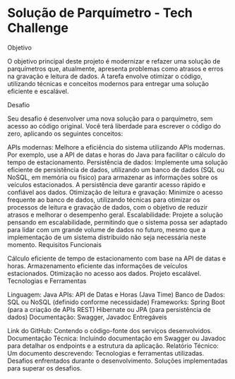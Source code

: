 # Solução de Parquímetro - Tech Challenge

Objetivo

O objetivo principal deste projeto é modernizar e refazer uma solução de parquímetros que, atualmente, apresenta problemas como atrasos e erros na gravação e leitura de dados. A tarefa envolve otimizar o código, utilizando técnicas e conceitos modernos para entregar uma solução eficiente e escalável.

Desafio

Seu desafio é desenvolver uma nova solução para o parquímetro, sem acesso ao código original. Você terá liberdade para escrever o código do zero, aplicando os seguintes conceitos:

APIs modernas: Melhore a eficiência do sistema utilizando APIs modernas. Por exemplo, use a API de datas e horas do Java para facilitar o cálculo do tempo de estacionamento.
Persistência de dados: Implemente uma solução eficiente de persistência de dados, utilizando um banco de dados (SQL ou NoSQL, em memória ou físico) para armazenar as informações sobre os veículos estacionados. A persistência deve garantir acesso rápido e confiável aos dados.
Otimização de leitura e gravação: Minimize o acesso frequente ao banco de dados, utilizando técnicas para otimizar os processos de leitura e gravação de dados, com o objetivo de reduzir atrasos e melhorar o desempenho geral.
Escalabilidade: Projete a solução pensando em escalabilidade, permitindo que o sistema possa ser adaptado para lidar com um grande volume de dados no futuro, mesmo que a implementação de um sistema distribuído não seja necessária neste momento.
Requisitos Funcionais

Cálculo eficiente de tempo de estacionamento com base na API de datas e horas.
Armazenamento eficiente das informações de veículos estacionados.
Otimização no acesso aos dados.
Projeto escalável.
Tecnologias e Ferramentas

Linguagem: Java
APIs: API de Datas e Horas (Java Time)
Banco de Dados: SQL ou NoSQL (definido conforme necessidade)
Frameworks:
Spring Boot (para a criação de APIs REST)
Hibernate ou JPA (para persistência de dados)
Documentação: Swagger, Javadoc
Entregáveis

Link do GitHub: Contendo o código-fonte dos serviços desenvolvidos.
Documentação Técnica: Incluindo documentação em Swagger ou Javadoc para detalhar os endpoints e a estrutura da aplicação.
Relatório Técnico: Um documento descrevendo:
Tecnologias e ferramentas utilizadas.
Desafios enfrentados durante o desenvolvimento.
Soluções implementadas para superar os desafios.
